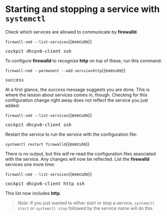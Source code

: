 # Starting and stopping a service with `systemctl`

Check which services are allowed to communicate by __firewalld__.

`firewall-cmd --list-services`{{execute}}

<pre class=file>
cockpit dhcpv6-client ssh
</pre>

To configure __firewalld__ to recognize __http__ on top of these, run this command:

`firewall-cmd --permanent --add-service=http`{{execute}}

<pre class=file>
success
</pre>

At a first glance, the _success_ message suggests you are done. This is where
the lesson about services comes in, though. Checking for this
configuration change right away does not reflect the service you just added:

`firewall-cmd --list-services`{{execute}}

<pre class=file>
cockpit dhcpv6-client ssh
</pre>

Restart the service to run the service with the configuration file:

`systemctl restart firewalld`{{execute}}

There is no output, but this will re-read the configuration files associated with
the service. Any changes will now be reflected. List the __firewalld__ services
one more time:

`firewall-cmd --list-services`{{execute}}

<pre class=file>
cockpit dhcpv6-client http ssh
</pre>

This list now includes __http__.

>_Note:_ If you just wanted to either start or stop a service, `systemctl start`
or `systemctl stop` followed by the service name will do this.
